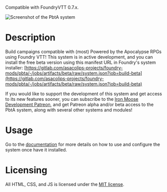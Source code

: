 Compatible with FoundryVTT 0.7.x.

![Screenshot of the PbtA system](https://mattsmithin-files.s3.amazonaws.com/pbta-system.png)

# Description

Build campaigns compatible with (most) Powered by the Apocalypse RPGs using Foundry VTT! This system is in active development, and you can install the free beta version using this manifest URL in Foundry's system installer: [https://gitlab.com/asacolips-projects/foundry-mods/pbta/-/jobs/artifacts/beta/raw/system.json?job=build-beta](https://gitlab.com/asacolips-projects/foundry-mods/pbta/-/jobs/artifacts/beta/raw/system.json?job=build-beta)

If you would like to support the development of this system and get access to its new features sooner, you can subscribe to the [Iron Moose Development Patreon](https://www.patreon.com/ironmoose), and get Patreon alpha and/or beta access to the PbtA system, along with several other systems and modules!

# Usage

Go to the [documentation](https://asacolips.gitbook.io/pbta-system/) for more details on how to use and configure the system once have it installed.

# Licensing

All HTML, CSS, and JS is licensed under the [MIT license](https://gitlab.com/asacolips-projects/foundry-mods/dungeonworld/-/raw/master/LICENSE.txt).

